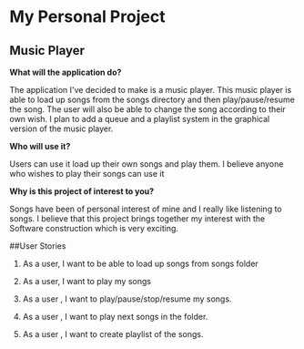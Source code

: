 # My Personal Project

## Music Player

**What will the application do?**

The application I've decided to make is a music player. This music player is able to load up songs from the songs directory
and then play/pause/resume the song. The user will also be able to change the song according to their own wish.
I plan to add a queue and a playlist system in the graphical version of the music player.

**Who will use it?**

Users can use it load up their own songs and play them. I believe anyone who wishes to play their songs can use it

**Why is this project of interest to you?**

Songs have been of personal interest of mine and I really like listening to songs. I believe that this project brings together
my interest with the Software construction which is very exciting.


##User Stories

1. As a user, I want to be able to load up songs from songs folder

2. As a user, I want to play my songs

3. As a user , I want to play/pause/stop/resume my songs.

4. As a user , I want to play next songs in the folder.

5. As a user , I want to create playlist of the songs.